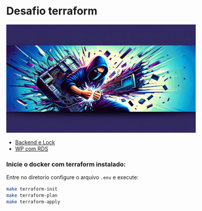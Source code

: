 # Desafio terraform
![alt text](img/banner.png)

- [Backend e Lock](00-backend_and_lock/README.md)
- [WP com RDS](01-wp-instance-w-rds-lab/README.md)

### Inicie o docker com terraform instalado:

Entre no diretorio configure o arquivo `.env` e execute:

```bash
make terraform-init
make terraform-plan
make terraform-apply
```